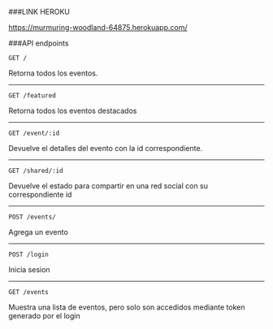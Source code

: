 ###LINK HEROKU

https://murmuring-woodland-64875.herokuapp.com/

###API endpoints

`GET /`

Retorna todos los eventos.

---

`GET /featured`

Retorna todos los eventos destacados

---

`GET /event/:id`

Devuelve el detalles del evento con la id correspondiente.

---

`GET /shared/:id`

Devuelve el estado para compartir en una red social con su correspondiente id

---

`POST /events/`

Agrega un evento

---

`POST /login`

Inicia sesion

---

`GET /events`

Muestra una lista de eventos, pero solo son accedidos mediante token generado por el login
